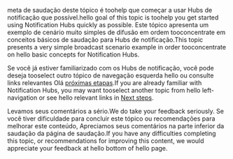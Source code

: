 
<span data-ttu-id="25504-101">meta de saudação deste tópico é toohelp que começar a usar Hubs de notificação que possível.</span><span class="sxs-lookup"><span data-stu-id="25504-101">hello goal of this topic is toohelp you get started using Notification Hubs quickly as possible.</span></span> <span data-ttu-id="25504-102">Este tópico apresenta um exemplo de cenário muito simples de difusão em ordem tooconcentrate em conceitos básicos de saudação para Hubs de notificação.</span><span class="sxs-lookup"><span data-stu-id="25504-102">This topic presents a very simple broadcast scenario example in order tooconcentrate on hello basic concepts for Notification Hubs.</span></span>

<span data-ttu-id="25504-103">Se você já estiver familiarizado com os Hubs de notificação, você pode deseja tooselect outro tópico de navegação esquerda hello ou consulte links relevantes Olá [próximas etapas](#next-steps).</span><span class="sxs-lookup"><span data-stu-id="25504-103">If you are already familiar with Notification Hubs, you may want tooselect another topic from hello left-navigation or see hello relevant links in [Next steps](#next-steps).</span></span>

<span data-ttu-id="25504-104">Levamos seus comentários a sério.</span><span class="sxs-lookup"><span data-stu-id="25504-104">We do take your feedback seriously.</span></span> <span data-ttu-id="25504-105">Se você tiver dificuldade para concluir este tópico ou recomendações para melhorar este conteúdo, Apreciamos seus comentários na parte inferior da saudação da página de saudação.</span><span class="sxs-lookup"><span data-stu-id="25504-105">If you have any difficulties completing this topic, or recommendations for improving this content, we would appreciate your feedback at hello bottom of hello page.</span></span>

